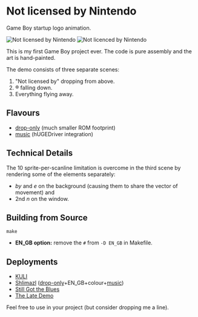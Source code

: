 # Not licensed by Nintendo

Game Boy startup logo animation.

![Not licensed by Nintendo](https://img.itch.zone/aW1hZ2UvMzg0MTE4NS8yMjkyNDE1Ny5wbmc=/347x500/UvghrD.png)
![Not licenced by Nintendo](https://img.itch.zone/aW1hZ2UvMzg3OTYyNy8yMzI2MzQ3MC5wbmc=/347x500/qjLjW3.png)

This is my first Game Boy project ever. The code is pure assembly and the art is hand-painted.

The demo consists of three separate scenes:

1. "Not licensed by" dropping from above.
2. ® falling down.
3. Everything flying away.

## Flavours

* [drop-only](https://github.com/TheLeanArt/NotLicensed/tree/drop-only) (much smaller ROM footprint)
* [music](https://github.com/TheLeanArt/NotLicensed/tree/music) (hUGEDriver integration)

## Technical Details

The 10 sprite-per-scanline limitation is overcome in the third scene by rendering some of the elements separately:

* _by_ and _e_ on the background (causing them to share the vector of movement) and
* 2nd _n_ on the window.

## Building from Source

```
make
```

* **EN_GB option:** remove the `#` from `-D EN_GB` in Makefile.

## Deployments

* [KULI](https://leanart.itch.io/kuli)
* [Shlimazl](https://leanart.itch.io/shlimazl) ([drop-only](https://github.com/TheLeanArt/NotLicensed/tree/drop-only)+EN_GB+colour+[music](https://github.com/TheLeanArt/NotLicensed/tree/music))
* [Still Got the Blues](https://leanart.itch.io/sgb)
* [The Late Demo](https://leanart.itch.io/latedemo)

Feel free to use in your project (but consider dropping me a line).
